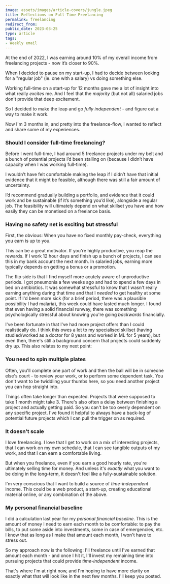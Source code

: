 ```yaml
---
image: assets/images/article-covers/jungle.jpeg
title: Reflections on Full-Time Freelancing
permalink: freelancing
redirect_from: 
public_date: 2023-03-25
type: article
tags:
- Weekly email
---
```


At the end of 2022, I was earning around 10% of my overall income from freelancing projects - now it’s closer to 90%.

When I decided to pause on my start-up, I had to decide between looking for a "regular job" (ie. one with a salary) vs doing something else.

Working full-time on a start-up for 12 months gave me a lot of insight into what really _excites_ me. And I feel that the _majority_ (but not all) salaried jobs don't provide that deep excitement.

So I decided to make the leap and go _fully_ _independent_ - and figure out a way to make it work.

Now I'm 3 months in, and pretty into the freelance-flow, I wanted to reflect and share some of my experiences.


### Should I consider full-time freelancing?

Before I went full-time, I had around 5 freelance projects under my belt and a bunch of potential projects I’d been stalling on (because I didn’t have capacity when I was working full-time).

I wouldn’t have felt comfortable making the leap if I didn’t have that initial evidence that it might be feasible, although there was still a fair amount of uncertainty.

I’d recommend gradually building a portfolio, and evidence that it could work and be sustainable (if it’s something you’d like), alongside a regular job. The feasibility will ultimately depend on what skillset you have and how easily they can be monetised on a freelance basis.


### Having no safety net is exciting but stressful

First, the obvious: When you have no fixed monthly pay-check, everything you earn is up to you.

This can be a great motivator. If you're highly productive, you reap the rewards. If I work 12 hour days and finish up a bunch of projects, I can see this in my bank account the next month. In salaried jobs, earning more typically depends on getting a bonus or a promotion.

The flip side is that I find myself more acutely aware of unproductive periods. I got pneumonia a few weeks ago and had to spend a few days in bed on antibiotics. It was somewhat stressful to know that I wasn't really earning anything during that time and that I _needed_ to get healthy at some point. If I'd been more sick (for a brief period, there was a plausible possibility I had malaria), this week could have lasted much longer. I found that even having a solid financial runway, there was something psychologically stressful about knowing you're going *backwards* financially.

I've been fortunate in that I've had more project offers than I could realistically do. I think this owes a lot to my specialised skillset (having studied/worked as a doctor for 8 years and worked in ML for 5 years), but even then, there's still a background concern that projects could suddenly dry up. This also relates to my next point:

### You need to spin multiple plates

Often, you'll complete one part of work and then the ball will be in someone else's court - to review your work, or to perform some dependent task. You don't want to be twiddling your thumbs here, so you need another project you can hop straight into.

Things often take longer than expected. Projects that were supposed to take 1 month might take 3. There's also often a delay between finishing a project and actually getting paid. So you can't be too overly dependent on any specific project. I've found it helpful to always have a back-log of potential future projects which I can pull the trigger on as required.

### It doesn't scale

I love freelancing. I love that I get to work on a mix of interesting projects, that I can work on my own schedule, that I can see tangible outputs of my work, and that I can earn a comfortable living.

But when you freelance, even if you earn a good hourly rate, you're ultimately selling time for money. And unless it's _exactly_ what you want to be doing in the long-term, it doesn't feel like a fully-sustainable solution.

I'm very conscious that I want to build a source of _time-independent_ income. This could be a web product, a start-up, creating educational material online, or any combination of the above.

### My personal financial baseline

I did a calculation last year for my _personal financial baseline_. This is the amount of money I need to earn each month to be comfortable: to pay the bills, to put some aside into investments, some in case of emergencies, etc. I know that as long as I make that amount each month, I won't have to stress out.

So my approach now is the following: I'll freelance until I've earned that amount each month - and once I hit it, I'll invest my remaining time into pursuing projects that could provide _time-independent_ income.

That's where I'm at right now, and I'm hoping to have more clarity on exactly what that will look like in the next few months. I'll keep you posted.